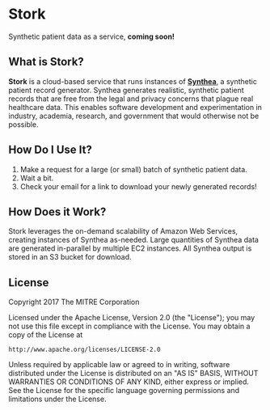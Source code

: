 # Stork

Synthetic patient data as a service, **coming soon!**

## What is Stork?

**Stork** is a cloud-based service that runs instances of **[Synthea](https://github.com/synthetichealth/synthea)**, a synthetic patient record generator. Synthea generates realistic, synthetic patient records that are free from the legal and privacy concerns that plague real healthcare data. This enables software development and experimentation in industry, academia, research, and government that would otherwise not be possible.

## How Do I Use It?

1. Make a request for a large (or small) batch of synthetic patient data.
2. Wait a bit.
3. Check your email for a link to download your newly generated records!

## How Does it Work?

Stork leverages the on-demand scalability of Amazon Web Services, creating instances of Synthea as-needed. Large quantities of Synthea data are generated in-parallel by multiple EC2 instances. All Synthea output is stored in an S3 bucket for download.

## License

Copyright 2017 The MITRE Corporation

Licensed under the Apache License, Version 2.0 (the "License"); you may not use this file except in compliance with the License. You may obtain a copy of the License at

```
http://www.apache.org/licenses/LICENSE-2.0
```

Unless required by applicable law or agreed to in writing, software distributed under the License is distributed on an "AS IS" BASIS, WITHOUT WARRANTIES OR CONDITIONS OF ANY KIND, either express or implied. See the License for the specific language governing permissions and limitations under the License.